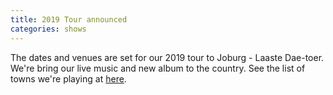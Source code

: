 ```yaml
---
title: 2019 Tour announced
categories: shows
---
```


The dates and venues are set for our 2019 tour to Joburg - Laaste Dae-toer. We're bring our live music and new album to the country. See the list of towns we're playing at <a href="{% link _shows/2019-april-tour.md %}">here</a>.
